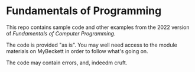 # Fundamentals of Programming

This repo contains sample code and other examples from the 2022 version of *Fundamentals of
Computer Programming*.

The code is provided "as is". You may well need access to the module materials on MyBeckett in
order to follow what's going on.

The code may contain errors, and, indeedm cruft.

